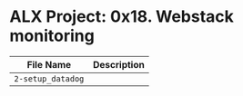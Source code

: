 # ALX Project: 0x18. Webstack monitoring
|File Name  |Description  |
|:-----------:|----------------------|
| `2-setup_datadog` ||
